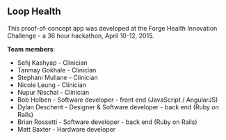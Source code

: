 ## Loop Health

This proof-of-concept app was developed at the Forge Health Innovation Challenge - a 36 hour hackathon, April 10-12, 2015.

**Team members**:

* Sehj Kashyap - Clinician
* Tanmay Gokhale - Clinician
* Stephani Mullane - Clinician
* Nicole Leung - Clinician
* Nupur Nischal - Clinician
* Bob Holben - Software developer - front end (JavaScript / AngularJS)
* Dylan Deschent - Designer & Software developer - back end (Ruby on Rails)
* Brian Rossetti - Software developer - back end (Ruby on Rails)
* Matt Baxter - Hardware developer


